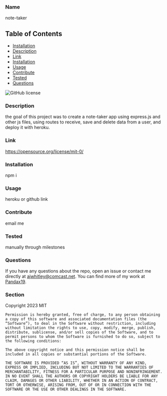 ### Name

note-taker

## Table of Contents 

* [Installation](#installation)
* [Description](#description)
* [Link](#link)
* [Installation](#installation)
* [Usage](#usage)
* [Contribute](#contribute)
* [Tested](#tested)
* [Questions](#questions)


    
![GitHub license](https://img.shields.io/badge/license-MIT-blue.svg)
    
### Description
    
the goal of this project was to create a note-taker app using express.js and other js files, using routes to receive, save and delete data from a user, and deploy it with heroku.
    
### Link

https://opensource.org/license/mit-0/

### Installation

npm i

### Usage

heroku or github link

### Contribute

email me

### Tested

manually through milestones

### Questions

If you have any questions about the repo, open an issue or contact me directly at ajwhitley@comcast.net. You can find more of my work at [Pandax19](https://github.com/Pandax19/).


### Section 

Copyright 2023 MIT

    Permission is hereby granted, free of charge, to any person obtaining a copy of this software and associated documentation files (the “Software”), to deal in the Software without restriction, including without limitation the rights to use, copy, modify, merge, publish, distribute, sublicense, and/or sell copies of the Software, and to permit persons to whom the Software is furnished to do so, subject to the following conditions:
    
    The above copyright notice and this permission notice shall be included in all copies or substantial portions of the Software.
    
    THE SOFTWARE IS PROVIDED “AS IS”, WITHOUT WARRANTY OF ANY KIND, EXPRESS OR IMPLIED, INCLUDING BUT NOT LIMITED TO THE WARRANTIES OF MERCHANTABILITY, FITNESS FOR A PARTICULAR PURPOSE AND NONINFRINGEMENT. IN NO EVENT SHALL THE AUTHORS OR COPYRIGHT HOLDERS BE LIABLE FOR ANY CLAIM, DAMAGES OR OTHER LIABILITY, WHETHER IN AN ACTION OF CONTRACT, TORT OR OTHERWISE, ARISING FROM, OUT OF OR IN CONNECTION WITH THE SOFTWARE OR THE USE OR OTHER DEALINGS IN THE SOFTWARE.
 